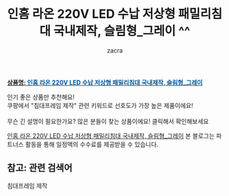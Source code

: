 ﻿---
layout: post
title:  "인홈 라온 220V LED 수납 저상형 패밀리침대 국내제작, 슬림형_그레이 ^^"
author: zacra
categories: [ 아이템 ]
tags: [침대프레임 제작]
image: https://static.coupangcdn.com/image/vendor_inventory/64a5/f0f060fbeaa07f9e8e945aa2b06d5fa7760f8fde259f7fe8f06d963abf9b.jpg 
description: "쿠팡에서 침대프레임 제작 관련 키워드로 가장 고객 선호도가 높은 제품이랍니다."
rating: 4.5
---

<a href="https://link.coupang.com/re/AFFSDP?lptag=AF8407795&pageKey=1741379194&itemId=2964687459&vendorItemId=70953129215&traceid=V0-153-1c0549a2d6a12d8c"><b>상품명: <font color='#01579B'>인홈 라온 220V LED 수납 저상형 패밀리침대 국내제작, 슬림형_그레이</font></b></a>

인기 좋은 상품만 추천해요!<br/>
쿠팡에서 "침대프레임 제작" 관련 키워드로 선호도가 가장 높은 제품이에요!<br/><br/>
무슨 긴 설명이 필요한가요? 많은 분들이 찾는 상품이에요!
클릭해서 확인해보세요


<a href="https://link.coupang.com/re/AFFSDP?lptag=AF8407795&pageKey=1741379194&itemId=2964687459&vendorItemId=70953129215&traceid=V0-153-1c0549a2d6a12d8c">인홈 라온 220V LED 수납 저상형 패밀리침대 국내제작, 슬림형_그레이</a>
본 블로그는 파트너스 활동을 통해 일정액의 수수료를 제공받을 수 있습니다.

## 참고: 관련 검색어    
침대프레임 제작